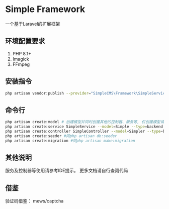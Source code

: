# Simple Framework

一个基于Laravel的扩展框架

## 环境配置要求

1. PHP 8.1+
2. Imagick
3. FFmpeg

## 安装指令

```bash
php artisan vendor:publish --provider="SimpleCMS\Framework\SimpleServiceProvider" --tag=cms
```

## 命令行

```bash
php artisan create:model # 创建模型并同时创建其他的控制器、服务等, 仅创建模型请用php artisan make:model
php artisan create:service SimpleService --model=Simple --type=backend #创建服务类
php artisan create:controller SimpleController --model=Simpler --type=backend #创建控制器
php artisan create:seeder #同php artisan db:seeder
php artisan create:migration #同php artisan make:migration
```

## 其他说明

服务及控制器等使用请参考IDE提示。
更多文档请自行查阅代码

## 借鉴

验证码借鉴： mews/captcha
